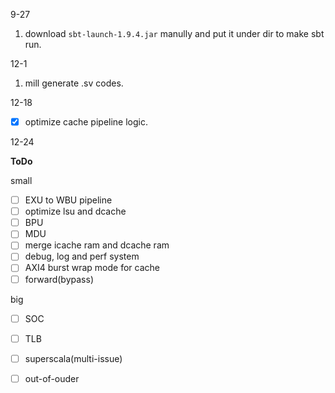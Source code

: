 9-27
1. download `sbt-launch-1.9.4.jar` manully and put it under dir to make sbt run.

12-1
1. mill generate .sv codes.

12-18
- [x] optimize cache pipeline logic.

12-24

**ToDo**

small
- [ ] EXU to WBU pipeline
- [ ] optimize lsu and dcache
- [ ] BPU
- [ ] MDU
- [ ] merge icache ram and dcache ram
- [ ] debug, log and perf system
- [ ] AXI4 burst wrap mode for cache
- [ ] forward(bypass)

big
- [ ] SOC
- [ ] TLB
- [ ] superscala(multi-issue)
- [ ] out-of-ouder

